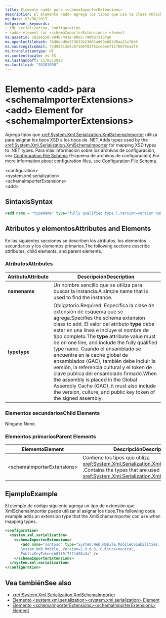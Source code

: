 ```yaml
---
title: Elemento <add> para <schemaImporterExtensions>
description: El elemento <add> agrega los tipos que usa la clase XmlSchemaImporter para asignar tipos XSD a tipos de .NET.
ms.date: 03/30/2017
helpviewer_keywords:
- XML serialization, configuration
- <add> element for <schemaImporterExtensions> element
ms.assetid: c828a558-094b-441e-9065-790b87315fa0
ms.openlocfilehash: 38d8ebd6e973632b23865ad60e007d9aa21e7da6
ms.sourcegitcommit: 74d05613d6c57106f83f82ce8ee71176874ea3f0
ms.translationtype: HT
ms.contentlocale: es-ES
ms.lasthandoff: 11/03/2020
ms.locfileid: "93281998"
---
```

# <a name="add-element-for-schemaimporterextensions"></a><span data-ttu-id="f03fa-103">Elemento \<add> para \<schemaImporterExtensions></span><span class="sxs-lookup"><span data-stu-id="f03fa-103">\<add> Element for \<schemaImporterExtensions></span></span>

<span data-ttu-id="f03fa-104">Agrega tipos que <xref:System.Xml.Serialization.XmlSchemaImporter> utiliza para asignar los tipos XSD a los tipos de .NET.</span><span class="sxs-lookup"><span data-stu-id="f03fa-104">Adds types used by the <xref:System.Xml.Serialization.XmlSchemaImporter> for mapping XSD types to .NET types.</span></span> <span data-ttu-id="f03fa-105">Para más información sobre los archivos de configuración, vea [Configuration File Schema](../../framework/configure-apps/file-schema/index.md) (Esquema de archivos de configuración).</span><span class="sxs-lookup"><span data-stu-id="f03fa-105">For more information about configuration files, see [Configuration File Schema](../../framework/configure-apps/file-schema/index.md).</span></span>  
  
\<configuration>  
\<system.xml.serialization>  
\<schemaImporterExtensions>  
\<add>  
  
## <a name="syntax"></a><span data-ttu-id="f03fa-106">Sintaxis</span><span class="sxs-lookup"><span data-stu-id="f03fa-106">Syntax</span></span>  
  
```xml  
<add name = "typeName" type="fully qualified type [,Version=version number] [,Culture=culture] [,PublicKeyToken= token]"/>  
```  
  
## <a name="attributes-and-elements"></a><span data-ttu-id="f03fa-107">Atributos y elementos</span><span class="sxs-lookup"><span data-stu-id="f03fa-107">Attributes and Elements</span></span>  
 <span data-ttu-id="f03fa-108">En las siguientes secciones se describen los atributos, los elementos secundarios y los elementos primarios.</span><span class="sxs-lookup"><span data-stu-id="f03fa-108">The following sections describe attributes, child elements, and parent elements.</span></span>  
  
### <a name="attributes"></a><span data-ttu-id="f03fa-109">Atributos</span><span class="sxs-lookup"><span data-stu-id="f03fa-109">Attributes</span></span>  
  
|<span data-ttu-id="f03fa-110">Atributo</span><span class="sxs-lookup"><span data-stu-id="f03fa-110">Attribute</span></span>|<span data-ttu-id="f03fa-111">Descripción</span><span class="sxs-lookup"><span data-stu-id="f03fa-111">Description</span></span>|  
|---------------|-----------------|  
|<span data-ttu-id="f03fa-112">**name**</span><span class="sxs-lookup"><span data-stu-id="f03fa-112">**name**</span></span>|<span data-ttu-id="f03fa-113">Un nombre sencillo que se utiliza para buscar la instancia.</span><span class="sxs-lookup"><span data-stu-id="f03fa-113">A simple name that is used to find the instance.</span></span>|  
|<span data-ttu-id="f03fa-114">**type**</span><span class="sxs-lookup"><span data-stu-id="f03fa-114">**type**</span></span>|<span data-ttu-id="f03fa-115">Obligatorio.</span><span class="sxs-lookup"><span data-stu-id="f03fa-115">Required.</span></span> <span data-ttu-id="f03fa-116">Especifica la clase de extensión de esquema que se agrega.</span><span class="sxs-lookup"><span data-stu-id="f03fa-116">Specifies the schema  extension class to add.</span></span> <span data-ttu-id="f03fa-117">El valor del atributo **type** debe estar en una línea e incluye el nombre de tipo completo.</span><span class="sxs-lookup"><span data-stu-id="f03fa-117">The **type** attribute value must be on one line, and include the fully qualified type name.</span></span> <span data-ttu-id="f03fa-118">Cuando el ensamblado se encuentra en la caché global de ensamblados (GAC), también debe incluir la versión, la referencia cultural y el token de clave pública del ensamblado firmado.</span><span class="sxs-lookup"><span data-stu-id="f03fa-118">When the assembly is placed in the Global Assembly Cache (GAC), it must also include the version, culture, and public key token of the signed assembly.</span></span>|  
  
### <a name="child-elements"></a><span data-ttu-id="f03fa-119">Elementos secundarios</span><span class="sxs-lookup"><span data-stu-id="f03fa-119">Child Elements</span></span>  
 <span data-ttu-id="f03fa-120">Ninguno.</span><span class="sxs-lookup"><span data-stu-id="f03fa-120">None.</span></span>  
  
### <a name="parent-elements"></a><span data-ttu-id="f03fa-121">Elementos primarios</span><span class="sxs-lookup"><span data-stu-id="f03fa-121">Parent Elements</span></span>  
  
|<span data-ttu-id="f03fa-122">Elemento</span><span class="sxs-lookup"><span data-stu-id="f03fa-122">Element</span></span>|<span data-ttu-id="f03fa-123">Descripción</span><span class="sxs-lookup"><span data-stu-id="f03fa-123">Description</span></span>|  
|-------------|-----------------|  
|\<schemaImporterExtensions>|<span data-ttu-id="f03fa-124">Contiene los tipos que utiliza <xref:System.Xml.Serialization.XmlSchemaImporter> .</span><span class="sxs-lookup"><span data-stu-id="f03fa-124">Contains the types that are used by the <xref:System.Xml.Serialization.XmlSchemaImporter>.</span></span>|  
  
## <a name="example"></a><span data-ttu-id="f03fa-125">Ejemplo</span><span class="sxs-lookup"><span data-stu-id="f03fa-125">Example</span></span>  
 <span data-ttu-id="f03fa-126">El ejemplo de código siguiente agrega un tipo de extensión que XmlSchemaImporter puede utilizar al asignar los tipos.</span><span class="sxs-lookup"><span data-stu-id="f03fa-126">The following code example adds an extension type that the XmlSchemaImporter can use when mapping types.</span></span>  
  
```xml  
<configuration>  
  <system.xml.serialization>  
    <schemaImporterExtensions>  
       <add name="contoso" type="System.Web.Mobile.MobileCapabilities,
       System.Web.Mobile, Version=2.0.0.0, Culture=neutral,
       PublicKeyToken=b03f5f7f11d50a3a" />
    </schemaImporterExtensions>  
  </system.xml.serialization>  
</configuration>  
```  
  
## <a name="see-also"></a><span data-ttu-id="f03fa-127">Vea también</span><span class="sxs-lookup"><span data-stu-id="f03fa-127">See also</span></span>

- <xref:System.Xml.Serialization.XmlSchemaImporter>
- [<span data-ttu-id="f03fa-128">Elemento \<system.xml.serialization></span><span class="sxs-lookup"><span data-stu-id="f03fa-128">\<system.xml.serialization> Element</span></span>](system-xml-serialization-element.md)
- [<span data-ttu-id="f03fa-129">Elemento \<schemaImporterExtensions></span><span class="sxs-lookup"><span data-stu-id="f03fa-129">\<schemaImporterExtensions> Element</span></span>](schemaimporterextensions-element.md)
